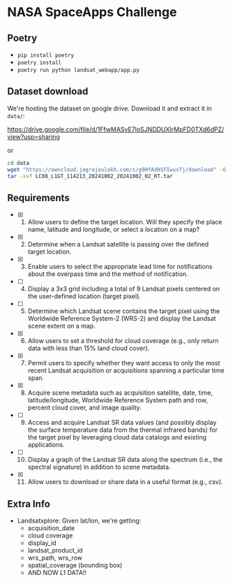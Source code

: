 # NASA SpaceApps Challenge

## Poetry
- `pip install poetry`
- `poetry install`
- `poetry run python landsat_webapp/app.py`


## Dataset download
We're hosting the dataset on google drive. Download it and extract it in `data/`:

https://drive.google.com/file/d/1FfwMASyE7loSJNDDUXIrMpFD0TXd6dPZ/view?usp=sharing

or

```bash
cd data
wget "https://owncloud.jagrajaulakh.com/s/g9HfAdH1FIwuxTj/download" -O "LC08_L1GT_114213_20241002_20241002_02_RT.tar"
tar -xvf LC08_L1GT_114213_20241002_20241002_02_RT.tar 
```

## Requirements
- [X] 1. Allow users to define the target location. Will they specify the place name, latitude and longitude, or select a location on a map?
- [X] 2. Determine when a Landsat satellite is passing over the defined target location.
- [X] 3. Enable users to select the appropriate lead time for notifications about the overpass time and the method of notification.
- [ ] 4. Display a 3x3 grid including a total of 9 Landsat pixels centered on the user-defined location (target pixel).
- [ ] 5. Determine which Landsat scene contains the target pixel using the Worldwide Reference System-2 (WRS-2) and display the Landsat scene extent on a map.
- [X] 6. Allow users to set a threshold for cloud coverage (e.g., only return data with less than 15% land cloud cover).
- [X] 7. Permit users to specify whether they want access to only the most recent Landsat acquisition or acquisitions spanning a particular time span.
- [X] 8. Acquire scene metadata such as acquisition satellite, date, time, latitude/longitude, Worldwide Reference System path and row, percent cloud cover, and image quality.
- [ ] 9. Access and acquire Landsat SR data values (and possibly display the surface temperature data from the thermal infrared bands) for the target pixel by leveraging cloud data catalogs and existing applications.
- [ ] 10. Display a graph of the Landsat SR data along the spectrum (i.e., the spectral signature) in addition to scene metadata.
- [X] 11. Allow users to download or share data in a useful format (e.g., csv).


## Extra Info
- Landsatxplore: Given lat/lon, we're getting:
    - acquisition_date
    - cloud coverage
    - display_id
    - landsat_product_id
    - wrs_path, wrs_row
    - spatial_coverage (bounding box)
    - AND NOW L1 DATA!!
